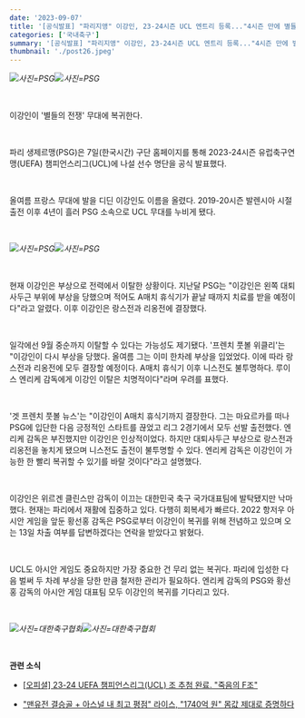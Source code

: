 ```yaml
---
date: '2023-09-07'
title: '[공식발표] "파리지앵" 이강인, 23-24시즌 UCL 엔트리 등록..."4시즌 만에 별들의 전쟁으로!"'
categories: ['국내축구']
summary: '[공식발표] "파리지앵" 이강인, 23-24시즌 UCL 엔트리 등록..."4시즌 만에 별들의 전쟁으로!"'
thumbnail: './post26.jpeg'
---
```


![](https://imgnews.pstatic.net/image/413/2023/09/07/0000165339_001_20230907164101412.jpg?type=w647)_사진=PSG_![](https://imgnews.pstatic.net/image/413/2023/09/07/0000165339_002_20230907164101431.jpg?type=w647)_사진=PSG_

<br />

이강인이 '별들의 전쟁' 무대에 복귀한다.

<br />

파리 생제르맹(PSG)은 7일(한국시간) 구단 홈페이지를 통해 2023-24시즌 유럽축구연맹(UEFA) 챔피언스리그(UCL)에 나설 선수 명단을 공식 발표했다.

<br />

올여름 프랑스 무대에 발을 디딘 이강인도 이름을 올렸다. 2019-20시즌 발렌시아 시절 출전 이후 4년이 흘러 PSG 소속으로 UCL 무대를 누비게 됐다.

<br />

![](https://imgnews.pstatic.net/image/413/2023/09/07/0000165339_003_20230907164101441.jpeg?type=w647)_사진=PSG_![](https://imgnews.pstatic.net/image/413/2023/09/07/0000165339_004_20230907164101448.jpeg?type=w647)_사진=PSG_

<br />

현재 이강인은 부상으로 전력에서 이탈한 상황이다. 지난달 PSG는 "이강인은 왼쪽 대퇴사두근 부위에 부상을 당했으며 적어도 A매치 휴식기가 끝날 때까지 치료를 받을 예정이다"라고 알렸다. 이후 이강인은 랑스전과 리옹전에 결장했다.

<br />

일각에선 9월 중순까지 이탈할 수 있다는 가능성도 제기됐다. '프렌치 풋볼 위클리'는 "이강인이 다시 부상을 당했다. 올여름 그는 이미 한차례 부상을 입었었다. 이에 따라 랑스전과 리옹전에 모두 결장할 예정이다. A매치 휴식기 이후 니스전도 불투명하다. 루이스 엔리케 감독에게 이강인 이탈은 치명적이다"라며 우려를 표했다.

<br />

'겟 프렌치 풋볼 뉴스'는 "이강인이 A매치 휴식기까지 결장한다. 그는 마요르카를 떠나 PSG에 입단한 다음 긍정적인 스타트를 끊었고 리그 2경기에서 모두 선발 출전했다. 엔리케 감독은 부진했지만 이강인은 인상적이었다. 하지만 대퇴사두근 부상으로 랑스전과 리옹전을 놓치게 됐으며 니스전도 출전이 불투명할 수 있다. 엔리케 감독은 이강인이 가능한 한 빨리 복귀할 수 있기를 바랄 것이다"라고 설명했다.

<br />

이강인은 위르겐 클린스만 감독이 이끄는 대한민국 축구 국가대표팀에 발탁됐지만 낙마했다. 현재는 파리에서 재활에 집중하고 있다. 다행히 회복세가 빠르다. 2022 항저우 아시안 게임을 앞둔 황선홍 감독은 PSG로부터 이강인이 복귀를 위해 전념하고 있으며 오는 13일 차출 여부를 답변하겠다는 연락을 받았다고 밝혔다.

<br />

UCL도 아시안 게임도 중요하지만 가장 중요한 건 무리 없는 복귀다. 파리에 입성한 다음 벌써 두 차례 부상을 당한 만큼 철저한 관리가 필요하다. 엔리케 감독의 PSG와 황선홍 감독의 아시안 게임 대표팀 모두 이강인의 복귀를 기다리고 있다.

<br />

![](https://imgnews.pstatic.net/image/413/2023/09/07/0000165339_005_20230907164101458.jpg?type=w647)_사진=대한축구협회_![](https://imgnews.pstatic.net/image/413/2023/09/07/0000165339_006_20230907164101465.jpeg?type=w647)_사진=대한축구협회_

<br />

**관련 소식**

- [[오피셜] 23-24 UEFA 챔피언스리그(UCL) 조 추첨 완료. "죽음의 F조"](https://news.everyday-365.com/post16/)

- ["맨유전 결승골 + 아스널 내 최고 평점" 라이스, "1740억 원" 몸값 제대로 증명하다](https://news.everyday-365.com/post22/)
